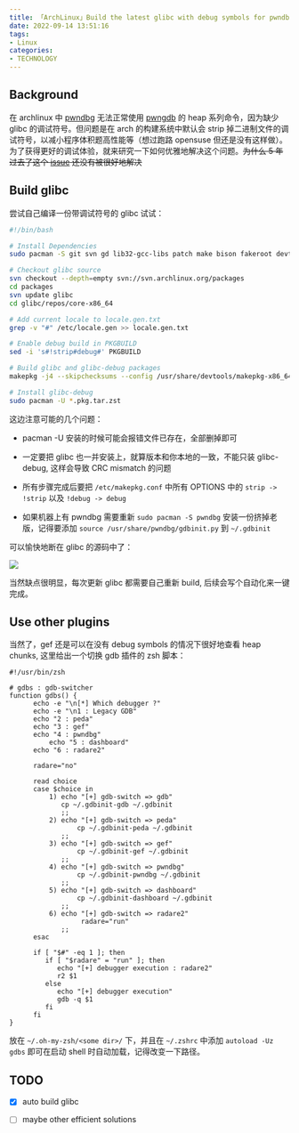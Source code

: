 ```yaml
---
title: 「ArchLinux」Build the latest glibc with debug symbols for pwndbg
date: 2022-09-14 13:51:16
tags:
- Linux
categories:
- TECHNOLOGY
---
```


## Background

在 archlinux 中 [pwndbg](https://github.com/pwndbg/pwndbg) 无法正常使用 [pwngdb](https://github.com/scwuaptx/Pwngdb) 的 heap 系列命令，因为缺少 glibc 的调试符号。但问题是在 arch 的构建系统中默认会 strip 掉二进制文件的调试符号，以减小程序体积题高性能等（想过跑路 opensuse 但还是没有这样做）。为了获得更好的调试体验，就来研究一下如何优雅地解决这个问题。~~为什么 5 年过去了这个 [issue](https://github.com/pwndbg/pwndbg/issues/340) 还没有被很好地解决~~

## Build glibc

尝试自己编译一份带调试符号的 glibc 试试：

```bash
#!/bin/bash

# Install Dependencies
sudo pacman -S git svn gd lib32-gcc-libs patch make bison fakeroot devtools

# Checkout glibc source
svn checkout --depth=empty svn://svn.archlinux.org/packages
cd packages
svn update glibc
cd glibc/repos/core-x86_64

# Add current locale to locale.gen.txt
grep -v "#" /etc/locale.gen >> locale.gen.txt

# Enable debug build in PKGBUILD
sed -i 's#!strip#debug#' PKGBUILD

# Build glibc and glibc-debug packages
makepkg -j4 --skipchecksums --config /usr/share/devtools/makepkg-x86_64.conf

# Install glibc-debug
sudo pacman -U *.pkg.tar.zst
```

这边注意可能的几个问题：

- pacman -U 安装的时候可能会报错文件已存在，全部删掉即可

- 一定要把 glibc 也一并安装上，就算版本和你本地的一致，不能只装 glibc-debug, 这样会导致 CRC mismatch 的问题

- 所有步骤完成后要把 `/etc/makepkg.conf` 中所有 OPTIONS 中的 `strip -> !strip` 以及 `!debug -> debug`

- 如果机器上有 pwndbg 需要重新 `sudo pacman -S pwndbg` 安装一份挤掉老版，记得要添加 `source /usr/share/pwndbg/gdbinit.py` 到 `~/.gdbinit`



可以愉快地断在 glibc 的源码中了：

![](https://s2.loli.net/2022/09/14/e3DKmiO9F8l7kXL.png)

当然缺点很明显，每次更新 glibc 都需要自己重新 build, 后续会写个自动化来一键完成。



## Use other plugins

当然了，gef 还是可以在没有 debug symbols 的情况下很好地查看 heap chunks, 这里给出一个切换 gdb 插件的 zsh 脚本：

```shell
#!/usr/bin/zsh

# gdbs : gdb-switcher
function gdbs() {
      echo -e "\n[*] Which debugger ?"
      echo -e "\n1 : Legacy GDB"
      echo "2 : peda"
      echo "3 : gef"
      echo "4 : pwndbg"
          echo "5 : dashboard"
      echo "6 : radare2"

      radare="no"

      read choice
      case $choice in
          1) echo "[+] gdb-switch => gdb"
             cp ~/.gdbinit-gdb ~/.gdbinit
             ;;
          2) echo "[+] gdb-switch => peda"
                 cp ~/.gdbinit-peda ~/.gdbinit
             ;;
          3) echo "[+] gdb-switch => gef"
                 cp ~/.gdbinit-gef ~/.gdbinit
             ;;
          4) echo "[+] gdb-switch => pwndbg"
                 cp ~/.gdbinit-pwndbg ~/.gdbinit
             ;;
          5) echo "[+] gdb-switch => dashboard"
                 cp ~/.gdbinit-dashboard ~/.gdbinit
             ;;
          6) echo "[+] gdb-switch => radare2"
                  radare="run"
             ;;
      esac

      if [ "$#" -eq 1 ]; then
         if [ "$radare" = "run" ]; then
            echo "[+] debugger execution : radare2"
            r2 $1
         else
            echo "[+] debugger execution"
            gdb -q $1
         fi
      fi
}
```

放在 `~/.oh-my-zsh/<some dir>/` 下，并且在 `~/.zshrc` 中添加 `autoload -Uz gdbs` 即可在启动 shell 时自动加载，记得改变一下路径。



## TODO

- [x] auto build glibc

- [ ] maybe other efficient solutions
